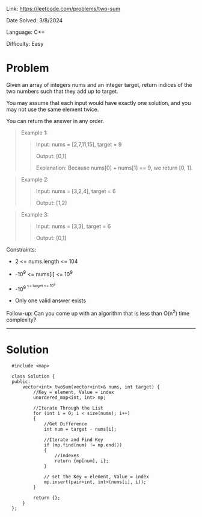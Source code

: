 Link: https://leetcode.com/problems/two-sum

Date Solved: 3/8/2024

Language: C++

Difficulty: Easy

# Problem

Given an array of integers nums and an integer target, return indices of the two numbers such that they add up to target.

You may assume that each input would have exactly one solution, and you may not use the same element twice.

You can return the answer in any order.

>Example 1:
>
>>Input: nums = [2,7,11,15], target = 9
>>
>>Output: [0,1]
>>
>>Explanation: Because nums[0] + nums[1] == 9, we return [0, 1].

>Example 2:
>
>>Input: nums = [3,2,4], target = 6
>>
>>Output: [1,2]

>Example 3:
>
>>Input: nums = [3,3], target = 6
>>
>>Output: [0,1]
 
Constraints:

- 2 <= nums.length <= 104

- -10<sup>9</sup> <= nums[i] <= 10<sup>9</sup>

- -10<sup>9<sup> <= target <= 10<sup>9</sup>

- Only one valid answer exists
 
Follow-up: Can you come up with an algorithm that is less than O(n<sup>2</sup>) time complexity?

---

# Solution

```
  #include <map>
  
  class Solution {
  public:
      vector<int> twoSum(vector<int>& nums, int target) {
          //Key = element, Value = index
          unordered_map<int, int> mp;

          //Iterate Through the List
          for (int i = 0; i < size(nums); i++)
          {
              //Get Difference 
              int num = target - nums[i];

              //Iterate and Find Key
              if (mp.find(num) != mp.end())
              {
                  //Indexes
                  return {mp[num], i};
              }

              // set the Key = element, Value = index
              mp.insert(pair<int, int>(nums[i], i));
          }
  
          return {};
      }
  };
```
